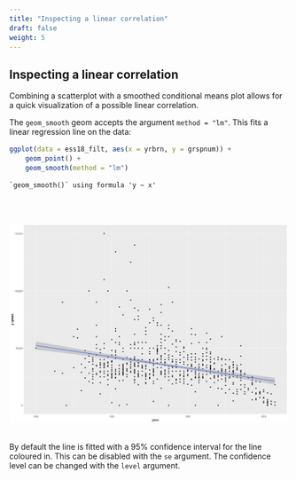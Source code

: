 ```yaml
---
title: "Inspecting a linear correlation"
draft: false
weight: 5
---
```


## Inspecting a linear correlation

Combining a scatterplot with a smoothed conditional means plot allows for a quick visualization of a possible linear correlation.

The `geom_smooth` geom accepts the argument `method = "lm"`. This fits a linear regression line on the data:


```R
ggplot(data = ess18_filt, aes(x = yrbrn, y = grspnum)) + 
    geom_point() + 
    geom_smooth(method = "lm")
```

    `geom_smooth()` using formula 'y ~ x'


​    


​    
![png](/output_60_1.png)
​    

By default the line is fitted with a 95% confidence interval for the line coloured in. This can be disabled with the `se` argument. The confidence level can be changed with the `level` argument.